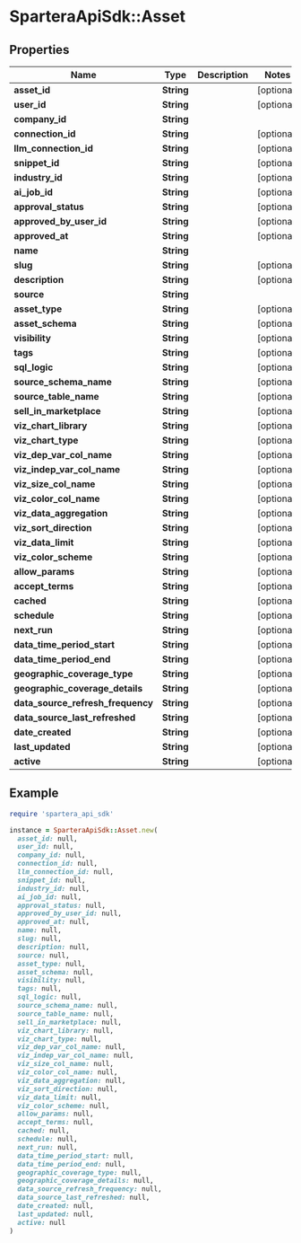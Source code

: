 # SparteraApiSdk::Asset

## Properties

| Name | Type | Description | Notes |
| ---- | ---- | ----------- | ----- |
| **asset_id** | **String** |  | [optional] |
| **user_id** | **String** |  | [optional] |
| **company_id** | **String** |  |  |
| **connection_id** | **String** |  | [optional] |
| **llm_connection_id** | **String** |  | [optional] |
| **snippet_id** | **String** |  | [optional] |
| **industry_id** | **String** |  | [optional] |
| **ai_job_id** | **String** |  | [optional] |
| **approval_status** | **String** |  | [optional] |
| **approved_by_user_id** | **String** |  | [optional] |
| **approved_at** | **String** |  | [optional] |
| **name** | **String** |  |  |
| **slug** | **String** |  | [optional] |
| **description** | **String** |  | [optional] |
| **source** | **String** |  |  |
| **asset_type** | **String** |  | [optional] |
| **asset_schema** | **String** |  | [optional] |
| **visibility** | **String** |  | [optional] |
| **tags** | **String** |  | [optional] |
| **sql_logic** | **String** |  | [optional] |
| **source_schema_name** | **String** |  | [optional] |
| **source_table_name** | **String** |  | [optional] |
| **sell_in_marketplace** | **String** |  | [optional] |
| **viz_chart_library** | **String** |  | [optional] |
| **viz_chart_type** | **String** |  | [optional] |
| **viz_dep_var_col_name** | **String** |  | [optional] |
| **viz_indep_var_col_name** | **String** |  | [optional] |
| **viz_size_col_name** | **String** |  | [optional] |
| **viz_color_col_name** | **String** |  | [optional] |
| **viz_data_aggregation** | **String** |  | [optional] |
| **viz_sort_direction** | **String** |  | [optional] |
| **viz_data_limit** | **String** |  | [optional] |
| **viz_color_scheme** | **String** |  | [optional] |
| **allow_params** | **String** |  | [optional] |
| **accept_terms** | **String** |  | [optional] |
| **cached** | **String** |  | [optional] |
| **schedule** | **String** |  | [optional] |
| **next_run** | **String** |  | [optional] |
| **data_time_period_start** | **String** |  | [optional] |
| **data_time_period_end** | **String** |  | [optional] |
| **geographic_coverage_type** | **String** |  | [optional] |
| **geographic_coverage_details** | **String** |  | [optional] |
| **data_source_refresh_frequency** | **String** |  | [optional] |
| **data_source_last_refreshed** | **String** |  | [optional] |
| **date_created** | **String** |  | [optional] |
| **last_updated** | **String** |  | [optional] |
| **active** | **String** |  | [optional] |

## Example

```ruby
require 'spartera_api_sdk'

instance = SparteraApiSdk::Asset.new(
  asset_id: null,
  user_id: null,
  company_id: null,
  connection_id: null,
  llm_connection_id: null,
  snippet_id: null,
  industry_id: null,
  ai_job_id: null,
  approval_status: null,
  approved_by_user_id: null,
  approved_at: null,
  name: null,
  slug: null,
  description: null,
  source: null,
  asset_type: null,
  asset_schema: null,
  visibility: null,
  tags: null,
  sql_logic: null,
  source_schema_name: null,
  source_table_name: null,
  sell_in_marketplace: null,
  viz_chart_library: null,
  viz_chart_type: null,
  viz_dep_var_col_name: null,
  viz_indep_var_col_name: null,
  viz_size_col_name: null,
  viz_color_col_name: null,
  viz_data_aggregation: null,
  viz_sort_direction: null,
  viz_data_limit: null,
  viz_color_scheme: null,
  allow_params: null,
  accept_terms: null,
  cached: null,
  schedule: null,
  next_run: null,
  data_time_period_start: null,
  data_time_period_end: null,
  geographic_coverage_type: null,
  geographic_coverage_details: null,
  data_source_refresh_frequency: null,
  data_source_last_refreshed: null,
  date_created: null,
  last_updated: null,
  active: null
)
```

